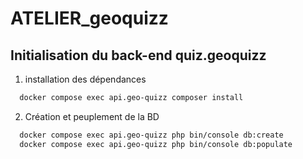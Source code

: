 # ATELIER_geoquizz

## Initialisation du back-end quiz.geoquizz 

1) installation des dépendances 
```bash
  docker compose exec api.geo-quizz composer install
```

2) Création et peuplement de la BD
```bash
  docker compose exec api.geo-quizz php bin/console db:create
  docker compose exec api.geo-quizz php bin/console db:populate
``` 

